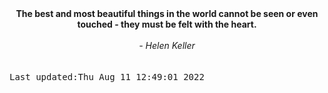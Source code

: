 
<div align="center"><b><span>The best and most beautiful things in the world cannot be seen or even touched - they must be felt with the heart.</span></b><br><br><i> - Helen Keller</i></div>
<br><br><kbd>Last updated:Thu Aug 11 12:49:01 2022</kbd>